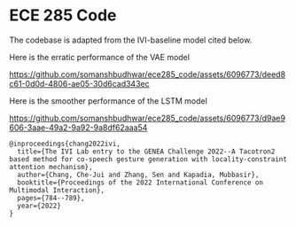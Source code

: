 # ECE 285 Code

The codebase is adapted from the IVI-baseline model cited below.


Here is the erratic performance of the VAE model

https://github.com/somanshbudhwar/ece285_code/assets/6096773/deed8c61-0d0d-4806-ae05-30d6cad343ec

Here is the smoother performance of the LSTM model

https://github.com/somanshbudhwar/ece285_code/assets/6096773/d9ae9606-3aae-49a2-9a92-9a8df62aaa54




```
@inproceedings{chang2022ivi,
  title={The IVI Lab entry to the GENEA Challenge 2022--A Tacotron2 based method for co-speech gesture generation with locality-constraint attention mechanism},
  author={Chang, Che-Jui and Zhang, Sen and Kapadia, Mubbasir},
  booktitle={Proceedings of the 2022 International Conference on Multimodal Interaction},
  pages={784--789},
  year={2022}
}
```
